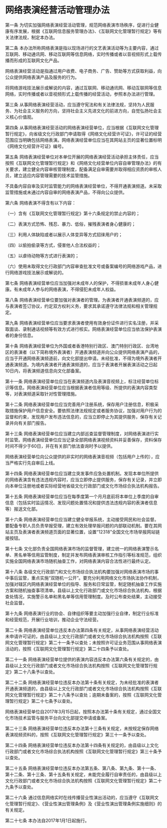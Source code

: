 # 网络表演经营活动管理办法

第一条 为切实加强网络表演经营活动管理，规范网络表演市场秩序，促进行业健康有序发展，根据《互联网信息服务管理办法》、《互联网文化管理暂行规定》等有关法律法规，制定本办法。

第二条 本办法所称网络表演是指以现场进行的文艺表演活动等为主要内容，通过互联网、移动通讯网、移动互联网等信息网络，实时传播或者以音视频形式上载传播而形成的互联网文化产品。

网络表演经营活动是指通过用户收费、电子商务、广告、赞助等方式获取利益，向公众提供网络表演产品及服务的行为。

将网络游戏技法展示或解说的内容，通过互联网、移动通讯网、移动互联网等信息网络，实时传播或者以音视频形式上载传播的经营活动，参照本办法进行管理。

第三条 从事网络表演经营活动，应当遵守宪法和有关法律法规，坚持为人民服务、为社会主义服务的方向，坚持社会主义先进文化的前进方向，自觉弘扬社会主义核心价值观。

第四条 从事网络表演经营活动的网络表演经营单位，应当根据《互联网文化管理暂行规定》，向省级文化行政部门申请取得《网络文化经营许可证》，许可证的经营范围应当明确包括网络表演。网络表演经营单位应当在其网站主页的显著位置标明《网络文化经营许可证》编号。

第五条 网络表演经营单位对本单位开展的网络表演经营活动承担主体责任，应当按照《互联网文化管理暂行规定》和《网络文化经营单位内容自审管理办法》的有关要求，建立健全内容审核管理制度，配备满足自审需要并取得相应资质的审核人员，建立适应内容管理需要的技术监管措施。

不具备内容自审及实时监管能力的网络表演经营单位，不得开通表演频道。未采取监管措施或未通过内容自审的网络表演产品，不得向公众提供。

第六条 网络表演不得含有以下内容：

（一）含有《互联网文化管理暂行规定》第十六条规定的禁止内容的；

（二）表演方式恐怖、残忍、暴力、低俗，摧残表演者身心健康的；

（三）利用人体缺陷或者以展示人体变异等方式招徕用户的；

（四）以偷拍偷录等方式，侵害他人合法权益的；

（五）以虐待动物等方式进行表演的；

（六）使用未取得文化行政部门内容审查批准文号或备案编号的网络游戏产品，进行网络游戏技法展示或解说的。

第七条 网络表演经营单位应当加强对未成年人的保护，不得损害未成年人身心健康。有未成年人参与的网络表演，不得侵犯未成年人权益。

第八条 网络表演经营单位要加强对表演者的管理。为表演者开通表演频道的，应与表演者签订协议，约定双方权利义务，要求其承诺遵守法律法规和相关管理规定。

第九条 网络表演经营单位应当要求表演者使用有效身份证件进行实名注册，并采取面谈、录制通话视频等有效方式进行核实。网络表演经营单位应当依法保护表演者的身份信息。

第十条 网络表演经营单位为外国或者香港特别行政区、澳门特别行政区、台湾地区的表演者（以下简称境外表演者）开通表演频道并向公众提供网络表演产品的，应当于开通网络表演频道前，向文化部提出申请。未经批准，不得为境外表演者开通表演频道。为境内表演者开通表演频道的，应当于表演者开展表演活动之日起10日内，将表演频道信息向文化部备案。

第十一条 网络表演经营单位应当在表演频道内及表演音视频上，标注经营单位标识等信息。网络表演经营单位应当根据表演者信用等级、所提供的表演内容类型等，对表演频道采取针对性管理措施。

第十二条 网络表演经营单位应当完善用户注册系统，保存用户注册信息，积极采取措施保护用户信息安全。要依照法律法规规定或者服务协议，加强对用户行为的监督和约束，发现用户发布违法信息的，应当立即停止为其提供服务，保存有关记录并向有关部门报告。

第十三条 网络表演经营单位应当建立内部巡查监督管理制度，对网络表演进行实时监管。网络表演经营单位应当记录全部网络表演视频资料并妥善保存，资料保存时间不得少于60日，并在有关部门依法查询时予以提供。

网络表演经营单位向公众提供的非实时的网络表演音视频（包括用户上传的），应当严格实行先自审后上线。

第十四条 网络表演经营单位应当建立突发事件应急处置机制。发现本单位所提供的网络表演含有违法违规内容时，应当立即停止提供服务，保存有关记录，并立即向本单位注册地或者实际经营地省级文化行政部门或文化市场综合执法机构报告。

第十五条 网络表演经营单位应当在每季度第一个月月底前将本单位上季度的自审信息（包括实时监运情况、发现问题处置情况和提供违法违规内容的表演者信息等）报送文化部。

第十六条 网络表演经营单位应当建立健全举报系统，主动接受网民和社会监督。要配备专职人员负责举报受理，建立有效处理举报问题的内部联动机制。要在其网站主页及表演者表演频道页面的显著位置，设置“12318”全国文化市场举报网站链接按钮。

第十七条 文化部负责全国网络表演市场的监督管理，建立统一的网络表演警示名单、黑名单等信用监管制度，制定并发布网络表演审核工作指引等标准规范，组织实施全国网络表演市场随机抽查工作，对网络表演内容合法性进行最终认定。

第十八条 各级文化行政部门和文化市场综合执法机构要加强对网络表演市场的事中事后监管，重点实施“双随机一公开”。要充分利用网络文化市场执法协作机制，加强对辖区内网络表演经营单位的指导、服务和日常监管，制定随机抽查工作实施方案和随机抽查事项清单。县级以上文化行政部门或文化市场综合执法机构，根据查处情况，实施警示名单和黑名单等信用管理制度。及时公布查处结果，主动接受社会监督。

第十九条 网络表演行业的协会、自律组织等要主动加强行业自律，制定行业标准和经营规范，开展行业培训，推动企业守法经营。

第二十条 网络表演经营单位违反本办法第四条有关规定，从事网络表演经营活动未申请许可证的，由县级以上文化行政部门或者文化市场综合执法机构按照《互联网文化管理暂行规定》第二十一条予以查处；未按照许可证业务范围从事网络表演活动的，按照《互联网文化管理暂行规定》第二十四条予以查处。

第二十一条 网络表演经营单位提供的表演内容违反本办法第六条有关规定的，由县级以上文化行政部门或者文化市场综合执法机构按照《互联网文化管理暂行规定》第二十八条予以查处。

第二十二条 网络表演经营单位违反本办法第十条有关规定，为未经批准的表演者开通表演频道的，由县级以上文化行政部门或者文化市场综合执法机构按照《互联网文化管理暂行规定》第二十八条予以查处；逾期未备案的，按照《互联网文化管理暂行规定》第二十七条予以查处。

网络表演经营单位自2017年3月15日起，按照本办法第十条有关规定，通过全国文化市场技术监管与服务平台向文化部提交申请或备案。

第二十三条 网络表演经营单位违反本办法第十三条有关规定，未按规定保存网络表演视频资料的，按照《互联网文化管理暂行规定》第三十一条予以查处。

第二十四条 网络表演经营单位违反本办法第十四条有关规定的，由县级以上文化行政部门或者文化市场综合执法机构按照《互联网文化管理暂行规定》第三十条予以查处。

第二十五条 网络表演经营单位违反本办法第五条、第八条、第九条、第十一条、第十二条、第十三条、第十五条有关规定，未能完全履行自审责任的，由县级以上文化行政部门或者文化市场综合执法机构按照《互联网文化管理暂行规定》第二十九条予以查处。

第二十六条 通过信息网络实时在线传播营业性演出活动的，应当遵守《互联网文化管理暂行规定》、《营业性演出管理条例》及《营业性演出管理条例实施细则》的有关规定。

第二十七条 本办法自2017年1月1日起施行。